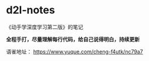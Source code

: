 # d2l-notes
《动手学深度学习第二版》的笔记

**全程手打，尽量理解每行代码，给自己说得明白，持续更新**

语雀地址：
https://www.yuque.com/cheng-f4utk/nc79a7
